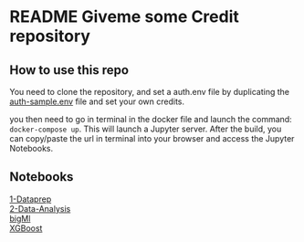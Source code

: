 # README Giveme some Credit repository

## How to use this repo

You need to clone the repository, and set a auth.env file by duplicating the [auth-sample.env]('./../docker/auth-sample.env) file and set your own credits.

you then need to go in terminal in the docker file and launch the command:
`docker-compose up`. This will launch a Jupyter server.
After the build, you can copy/paste the url in terminal into your browser and access the Jupyter Notebooks.

## Notebooks

[1-Dataprep]('./../1-data-prep.ipynb)  
[2-Data-Analysis]('./../2-data-analysis.ipynb')  
[bigMl]('./../bigMl.ipynb)  
[XGBoost]('./../XGBoost-style.ipynb)